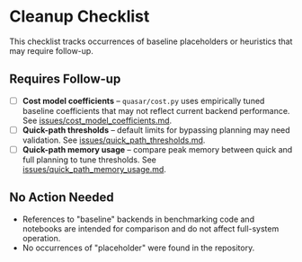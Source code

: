 # Cleanup Checklist

This checklist tracks occurrences of baseline placeholders or heuristics that may require follow-up.

## Requires Follow-up
- [ ] **Cost model coefficients** – `quasar/cost.py` uses empirically tuned baseline coefficients that may not reflect current backend performance. See [issues/cost_model_coefficients.md](issues/cost_model_coefficients.md).
- [ ] **Quick-path thresholds** – default limits for bypassing planning may need validation. See [issues/quick_path_thresholds.md](issues/quick_path_thresholds.md).
- [ ] **Quick-path memory usage** – compare peak memory between quick and full planning to tune thresholds. See [issues/quick_path_memory_usage.md](issues/quick_path_memory_usage.md).

## No Action Needed
- References to "baseline" backends in benchmarking code and notebooks are intended for comparison and do not affect full-system operation.
- No occurrences of "placeholder" were found in the repository.
